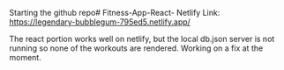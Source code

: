 Starting the github repo# Fitness-App-React-
Netlify Link: https://legendary-bubblegum-795ed5.netlify.app/

The react portion works well on netlify, but the local db.json server is not running so none of the workouts are rendered. Working on a fix at the moment. 

